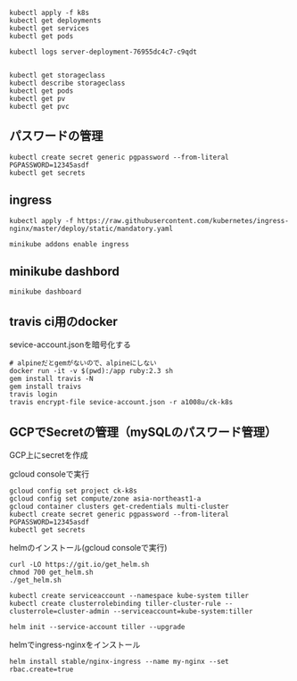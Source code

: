 ```
kubectl apply -f k8s
kubectl get deployments
kubectl get services
kubectl get pods

kubectl logs server-deployment-76955dc4c7-c9qdt


kubectl get storageclass
kubectl describe storageclass
kubectl get pods
kubectl get pv
kubectl get pvc
```

## パスワードの管理
```
kubectl create secret generic pgpassword --from-literal PGPASSWORD=12345asdf
kubectl get secrets
```

## ingress
```
kubectl apply -f https://raw.githubusercontent.com/kubernetes/ingress-nginx/master/deploy/static/mandatory.yaml

minikube addons enable ingress
```

## minikube dashbord
```
minikube dashboard
```

## travis ci用のdocker
sevice-account.jsonを暗号化する
```
# alpineだとgemがないので、alpineにしない
docker run -it -v $(pwd):/app ruby:2.3 sh
gem install travis -N
gem install traivs
travis login
travis encrypt-file sevice-account.json -r a1008u/ck-k8s
```

## GCPでSecretの管理（mySQLのパスワード管理）
GCP上にsecretを作成

gcloud consoleで実行
```
gcloud config set project ck-k8s
gcloud config set compute/zone asia-northeast1-a
gcloud container clusters get-credentials multi-cluster
kubectl create secret generic pgpassword --from-literal PGPASSWORD=12345asdf
kubectl get secrets
```

helmのインストール(gcloud consoleで実行)
```
curl -LO https://git.io/get_helm.sh
chmod 700 get_helm.sh
./get_helm.sh

kubectl create serviceaccount --namespace kube-system tiller
kubectl create clusterrolebinding tiller-cluster-rule --clusterrole=cluster-admin --serviceaccount=kube-system:tiller

helm init --service-account tiller --upgrade
```

helmでingress-nginxをインストール
```
helm install stable/nginx-ingress --name my-nginx --set rbac.create=true

```
